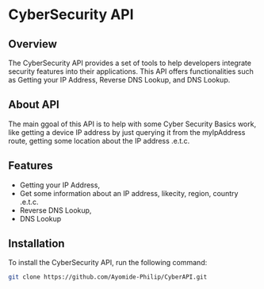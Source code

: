 # CyberSecurity API

## Overview

The CyberSecurity API provides a set of tools to help developers integrate security features into their applications. This API offers functionalities such as Getting your IP Address, Reverse DNS Lookup, and DNS Lookup.

## About API

The main ggoal of this API is to help with some Cyber Security Basics work, like getting a device IP address by just querying it from the myIpAddress route, getting some location about the IP address .e.t.c.

## Features

- Getting your IP Address,
- Get some information about an IP address, likecity, region, country .e.t.c.
- Reverse DNS Lookup,
- DNS Lookup

## Installation

To install the CyberSecurity API, run the following command:

```bash
git clone https://github.com/Ayomide-Philip/CyberAPI.git
```
